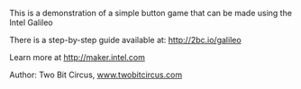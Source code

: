 
This is a demonstration of a simple button game that can be made using the Intel Galileo

There is a step-by-step guide available at: http://2bc.io/galileo

Learn more at http://maker.intel.com

Author: Two Bit Circus, www.twobitcircus.com

